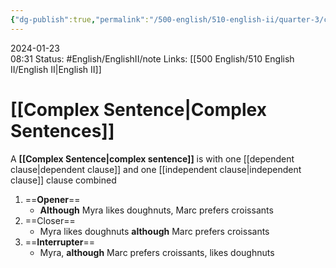 ```yaml
---
{"dg-publish":true,"permalink":"/500-english/510-english-ii/quarter-3/complex-sentences-revisit/","updated":"2024-01-23T08:37:16.839-06:00"}
---
```


2024-01-23  
08:31
Status: #English/EnglishII/note
Links: [[500 English/510 English II/English II\|English II]]
# [[Complex Sentence\|Complex Sentences]]
A **[[Complex Sentence\|complex sentence]]** is with one [[dependent clause\|dependent clause]] and one [[independent clause\|independent clause]] clause combined
1. ==**Opener**==
	- **Although** Myra likes doughnuts, Marc prefers croissants
2. ==Closer==
	- Myra likes doughnuts **although** Marc prefers croissants
3. ==**Interrupter**==
	- Myra, **although** Marc prefers croissants, likes doughnuts  